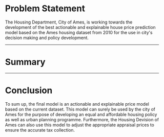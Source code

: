 # Problem Statement
The Housing Department, City of Ames, is working towards the development of the best actionable and explainable house price prediction model based on the Ames housing dataset from 2010 for the use in city's decision making and policy development.

---
# Summary


---
# Conclusion
To sum up, the final model is an actionable and explainable price model based on the current dataset. This model can surely be used by the city of Ames for the purpose of developing an equal and affordable housing policy as well as urban planning programme. Furthermore, the Housing Devision of Ames can also use this model to adjust the appropriate appraisal prices to ensure the accurate tax collection.